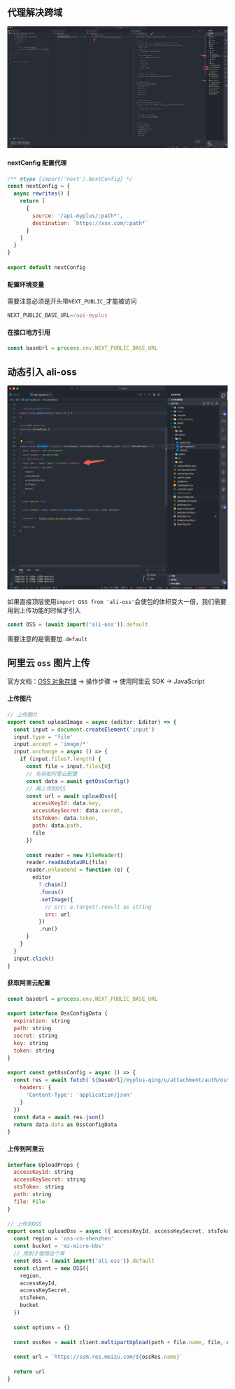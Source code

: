 ## 代理解决跨域

![alt text](image-10.png)

#### nextConfig 配置代理

```js
/** @type {import('next').NextConfig} */
const nextConfig = {
  async rewrites() {
    return [
      {
        source: '/api-myplus/:path*',
        destination: `https://xxx.com/:path*`
      }
    ]
  }
}

export default nextConfig
```

#### 配置环境变量

需要注意必须是开头带`NEXT_PUBLIC_`才能被访问

```js
NEXT_PUBLIC_BASE_URL=/api-myplus
```

#### 在接口地方引用

```js
const baseUrl = process.env.NEXT_PUBLIC_BASE_URL
```

## 动态引入 ali-oss

![alt text](image-11.png)

如果直接顶层使用`import OSS from 'ali-oss'`会使包的体积变大一倍，我们需要用到上传功能的时候才引入

```js
const OSS = (await import('ali-oss')).default
```

需要注意的是需要加`.default`

## 阿里云 `oss` 图片上传

官方文档：[OSS 对象存储](https://help.aliyun.com/zh/oss/user-guide/simple-upload?spm=a2c4g.11186623.0.0.65f86f4fRX1rhR#6ee9b6b0be6on) -> 操作步骤 -> 使用阿里云 SDK -> JavaScript

#### 上传图片

```js
// 上传图片
export const uploadImage = async (editor: Editor) => {
  const input = document.createElement('input')
  input.type = 'file'
  input.accept = 'image/*'
  input.onchange = async () => {
    if (input.files?.length) {
      const file = input.files[0]
      // 先获取阿里云配置
      const data = await getOssConfig()
      // 再上传到OSS
      const url = await uploadOss({
        accessKeyId: data.key,
        accessKeySecret: data.secret,
        stsToken: data.token,
        path: data.path,
        file
      })

      const reader = new FileReader()
      reader.readAsDataURL(file)
      reader.onloadend = function (e) {
        editor
          ?.chain()
          .focus()
          .setImage({
            // src: e.target?.result as string
            src: url
          })
          .run()
      }
    }
  }
  input.click()
}
```

#### 获取阿里云配置

```js
const baseUrl = process.env.NEXT_PUBLIC_BASE_URL

export interface OssConfigData {
  expiration: string
  path: string
  secret: string
  key: string
  token: string
}

export const getOssConfig = async () => {
  const res = await fetch(`${baseUrl}/myplus-qing/u/attachment/auth/ossSign`, {
    headers: {
      'Content-Type': 'application/json'
    }
  })
  const data = await res.json()
  return data.data as OssConfigData
}
```

#### 上传到阿里云

```js
interface UploadProps {
  accessKeyId: string
  accessKeySecret: string
  stsToken: string
  path: string
  file: File
}

// 上传到OSS
export const uploadOss = async ({ accessKeyId, accessKeySecret, stsToken, path, file }: UploadProps) => {
  const region = 'oss-cn-shenzhen'
  const bucket = 'mz-micro-bbs'
  // 用到才使用这个库
  const OSS = (await import('ali-oss')).default
  const client = new OSS({
    region,
    accessKeyId,
    accessKeySecret,
    stsToken,
    bucket
  })

  const options = {}

  const ossRes = await client.multipartUpload(path + file.name, file, options)

  const url = `https://ssm.res.meizu.com/${ossRes.name}`

  return url
}
```
